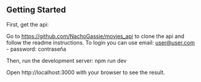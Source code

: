 ## Getting Started
First, get the api:

Go to https://github.com/NachoGassie/movies_api to clone the api and follow the readme instructions.
To login you can use email: user@user.com - password: contraseña

Then, run the development server: npm run dev

Open http://localhost:3000 with your browser to see the result.
